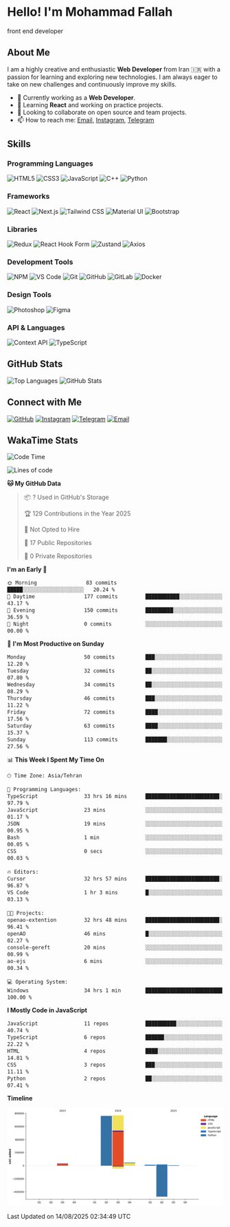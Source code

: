 # Hello! I'm Mohammad Fallah
front end developer
## About Me
I am a highly creative and enthusiastic **Web Developer** from Iran 🇮🇷 with a passion for learning and exploring new technologies. I am always eager to take on new challenges and continuously improve my skills.

- 🔭 Currently working as a **Web Developer**.
- 🌱 Learning **React** and working on practice projects.
- 👯 Looking to collaborate on open source and team projects.
- 📫 How to reach me: [Email](mailto:Mfallahfaal@gmail.com), [Instagram](https://instagram.com/mohamadrezafl), [Telegram](https://t.me/mmdrezaFL)

## Skills

### Programming Languages
![HTML5](https://img.shields.io/badge/-HTML5-E34F26?style=flat-square&logo=html5&logoColor=white) ![CSS3](https://img.shields.io/badge/-CSS3-1572B6?style=flat-square&logo=css3) ![JavaScript](https://img.shields.io/badge/-JavaScript-F7DF1E?style=flat-square&logo=javascript&logoColor=black) ![C++](https://img.shields.io/badge/-C++-00599C?style=flat-square&logo=c%2B%2B) ![Python](https://img.shields.io/badge/-Python-3776AB?style=flat-square&logo=python&logoColor=white)

### Frameworks
![React](https://img.shields.io/badge/-React-61DAFB?style=flat-square&logo=react&logoColor=black) ![Next.js](https://img.shields.io/badge/-Next.js-000000?style=flat-square&logo=next-dot-js&logoColor=white) ![Tailwind CSS](https://img.shields.io/badge/-Tailwind%20CSS-38B2AC?style=flat-square&logo=tailwind-css&logoColor=white) ![Material UI](https://img.shields.io/badge/-Material%20UI-0081CB?style=flat-square&logo=mui&logoColor=white) ![Bootstrap](https://img.shields.io/badge/-Bootstrap-563D7C?style=flat-square&logo=bootstrap)

### Libraries
![Redux](https://img.shields.io/badge/-Redux-764ABC?style=flat-square&logo=redux) ![React Hook Form](https://img.shields.io/badge/-React%20Hook%20Form-EC5F56?style=flat-square&logo=react&logoColor=white) ![Zustand](https://img.shields.io/badge/-Zustand-FF5C00?style=flat-square&logo=redux&logoColor=white) ![Axios](https://img.shields.io/badge/-Axios-5A29E1?style=flat-square&logo=axios&logoColor=white)

### Development Tools
![NPM](https://img.shields.io/badge/-npm-CB3837?style=flat-square&logo=npm) ![VS Code](https://img.shields.io/badge/-VS%20Code-007ACC?style=flat-square&logo=visual-studio-code&logoColor=white) ![Git](https://img.shields.io/badge/-Git-F05032?style=flat-square&logo=git&logoColor=white) ![GitHub](https://img.shields.io/badge/-GitHub-181717?style=flat-square&logo=github) ![GitLab](https://img.shields.io/badge/-GitLab-330F63?style=flat-square&logo=gitlab&logoColor=white) ![Docker](https://img.shields.io/badge/-Docker-2496ED?style=flat-square&logo=docker&logoColor=white)

### Design Tools
![Photoshop](https://img.shields.io/badge/-Photoshop-31A8FF?style=flat-square&logo=adobe-photoshop&logoColor=white) ![Figma](https://img.shields.io/badge/-Figma-F24E1E?style=flat-square&logo=figma&logoColor=white)

### API & Languages
![Context API](https://img.shields.io/badge/-Context%20API-61DAFB?style=flat-square&logo=react&logoColor=white) ![TypeScript](https://img.shields.io/badge/-TypeScript-3178C6?style=flat-square&logo=typescript&logoColor=white)


## GitHub Stats
![Top Languages](https://github-readme-stats.vercel.app/api/top-langs/?username=mohamad-fallah&layout=compact&theme=tokyonight)
![GitHub Stats](https://github-readme-stats.vercel.app/api?username=mohamad-fallah&show_icons=true&theme=tokyonight)

## Connect with Me
[![GitHub](https://img.shields.io/badge/GitHub-181717?style=for-the-badge&logo=github)](https://github.com/mohamad-fallah) 
[![Instagram](https://img.shields.io/badge/Instagram-E4405F?style=for-the-badge&logo=instagram&logoColor=white)](https://instagram.com/mohamadrezafl)
[![Telegram](https://img.shields.io/badge/Telegram-2CA5E0?style=for-the-badge&logo=telegram&logoColor=white)](https://t.me/mmdrezaFL)
[![Email](https://img.shields.io/badge/Email-D14836?style=for-the-badge&logo=gmail&logoColor=white)](mailto:Mfallahfaal@gmail.com)

## WakaTime Stats
<!--START_SECTION:waka-->
![Code Time](http://img.shields.io/badge/Code%20Time-1%2C337%20hrs%2037%20mins-blue)

![Lines of code](https://img.shields.io/badge/From%20Hello%20World%20I%27ve%20Written-1.6%20million%20lines%20of%20code-blue)

**🐱 My GitHub Data** 

> 📦 ? Used in GitHub's Storage 
 > 
> 🏆 129 Contributions in the Year 2025
 > 
> 🚫 Not Opted to Hire
 > 
> 📜 17 Public Repositories 
 > 
> 🔑 0 Private Repositories 
 > 
**I'm an Early 🐤** 

```text
🌞 Morning                83 commits          █████░░░░░░░░░░░░░░░░░░░░   20.24 % 
🌆 Daytime                177 commits         ███████████░░░░░░░░░░░░░░   43.17 % 
🌃 Evening                150 commits         █████████░░░░░░░░░░░░░░░░   36.59 % 
🌙 Night                  0 commits           ░░░░░░░░░░░░░░░░░░░░░░░░░   00.00 % 
```
📅 **I'm Most Productive on Sunday** 

```text
Monday                   50 commits          ███░░░░░░░░░░░░░░░░░░░░░░   12.20 % 
Tuesday                  32 commits          ██░░░░░░░░░░░░░░░░░░░░░░░   07.80 % 
Wednesday                34 commits          ██░░░░░░░░░░░░░░░░░░░░░░░   08.29 % 
Thursday                 46 commits          ███░░░░░░░░░░░░░░░░░░░░░░   11.22 % 
Friday                   72 commits          ████░░░░░░░░░░░░░░░░░░░░░   17.56 % 
Saturday                 63 commits          ████░░░░░░░░░░░░░░░░░░░░░   15.37 % 
Sunday                   113 commits         ███████░░░░░░░░░░░░░░░░░░   27.56 % 
```


📊 **This Week I Spent My Time On** 

```text
🕑︎ Time Zone: Asia/Tehran

💬 Programming Languages: 
TypeScript               33 hrs 16 mins      ████████████████████████░   97.79 % 
JavaScript               23 mins             ░░░░░░░░░░░░░░░░░░░░░░░░░   01.17 % 
JSON                     19 mins             ░░░░░░░░░░░░░░░░░░░░░░░░░   00.95 % 
Bash                     1 min               ░░░░░░░░░░░░░░░░░░░░░░░░░   00.05 % 
CSS                      0 secs              ░░░░░░░░░░░░░░░░░░░░░░░░░   00.03 % 

🔥 Editors: 
Cursor                   32 hrs 57 mins      ████████████████████████░   96.87 % 
VS Code                  1 hr 3 mins         █░░░░░░░░░░░░░░░░░░░░░░░░   03.13 % 

🐱‍💻 Projects: 
openao-extention         32 hrs 48 mins      ████████████████████████░   96.41 % 
openAO                   46 mins             █░░░░░░░░░░░░░░░░░░░░░░░░   02.27 % 
console-gereft           20 mins             ░░░░░░░░░░░░░░░░░░░░░░░░░   00.99 % 
ao-ejs                   6 mins              ░░░░░░░░░░░░░░░░░░░░░░░░░   00.34 % 

💻 Operating System: 
Windows                  34 hrs 1 min        █████████████████████████   100.00 % 
```

**I Mostly Code in JavaScript** 

```text
JavaScript               11 repos            ██████████░░░░░░░░░░░░░░░   40.74 % 
TypeScript               6 repos             ██████░░░░░░░░░░░░░░░░░░░   22.22 % 
HTML                     4 repos             ████░░░░░░░░░░░░░░░░░░░░░   14.81 % 
CSS                      3 repos             ███░░░░░░░░░░░░░░░░░░░░░░   11.11 % 
Python                   2 repos             ██░░░░░░░░░░░░░░░░░░░░░░░   07.41 % 
```



**Timeline**

![Lines of Code chart](https://raw.githubusercontent.com/mohamad-fallah/mohamad-fallah/main/assets/bar_graph.png)


 Last Updated on 14/08/2025 02:34:49 UTC
<!--END_SECTION:waka-->
